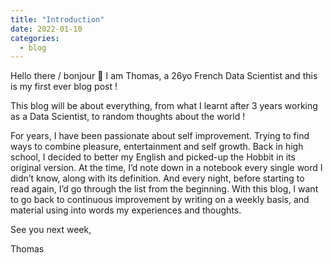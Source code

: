 ```yaml
---
title: "Introduction"
date: 2022-01-10
categories:
  - blog
---
```


Hello there / bonjour 👋 
I am Thomas, a 26yo French Data Scientist and this is my first ever blog post ! 

This blog will be about everything, from what I learnt after 3 years working as a Data Scientist, to random thoughts about the world !

For years, I have been passionate about self improvement. Trying to find ways to combine pleasure, entertainment and self growth. Back in high school, I decided to better my English and picked-up the Hobbit in its original version. At the time, I’d note down in a notebook every single word I didn’t know, along with its definition. And every night, before starting to read again, I’d go through the list from the beginning. With this blog, I want to go back to continuous improvement by writing on a weekly basis, and material using into words my experiences and thoughts.

See you next week, 

Thomas
